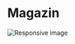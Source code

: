 # Magazin
<picture>
    <source srcset="https://vk.com/doc206871980_679406677?hash=JbXKgDz3Gk1FTtgZOHlmm9w843kZVLOD7DN1FlLNNF8&dl=6XjqLvc5GOeZwhAgV8dEudbNVPQMPegNI8pQclPaY5k" media="(max-width: 768px)">
    <img src="https://vk.com/doc206871980_679406095?hash=yxU6zROqrJnLDWDeY2PBsHKzXSRWLH7cmz2s0DlWKnX&dl=5Hhvqvh51nkd6yy8TN2ZEdukabsmN085ZZzYYJdG7Po" alt="Responsive image">

</picture>